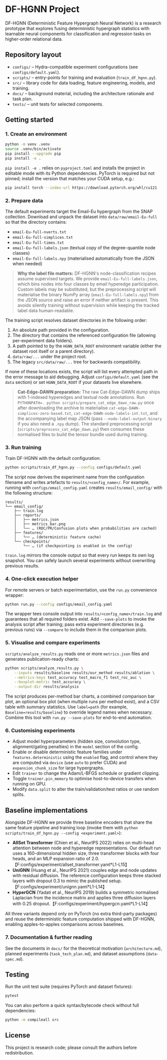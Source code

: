 # DF-HGNN Project

DF-HGNN (Deterministic Feature Hypergraph Neural Network) is a research prototype that
explores fusing deterministic hypergraph statistics with learnable neural components
for classification and regression tasks on higher-order relational data.

## Repository layout

- `configs/` – Hydra-compatible experiment configurations (see `configs/default.yaml`).
- `scripts/` – entry-points for training and evaluation (`train_df_hgnn.py`).
- `src/` – library code for data loading, feature engineering, models, and training.
- `docs/` – background material, including the architecture rationale and task plan.
- `tests/` – unit tests for selected components.

## Getting started

### 1. Create an environment

```bash
python -m venv .venv
source .venv/bin/activate
pip install --upgrade pip
pip install -e .
```

`pip install -e .` relies on `pyproject.toml` and installs the project in editable mode with
its Python dependencies. PyTorch is required but not pinned; install the version that matches
your CUDA setup, e.g.:

```bash
pip install torch --index-url https://download.pytorch.org/whl/cu121
```

### 2. Prepare data

The default experiments target the Email-Eu hypergraph from the SNAP collection. Download
and unpack the dataset into `data/raw/email-Eu-full` so that the directory contains:

- `email-Eu-full-nverts.txt`
- `email-Eu-full-simplices.txt`
- `email-Eu-full-times.txt`
- `email-Eu-full-labels.json` (textual copy of the degree-quantile node classes)
- `email-Eu-full-labels.npy` (materialised automatically from the JSON when needed)

> **Why the label file matters:**
> DF-HGNN's node-classification recipes assume supervised targets. We provide
> `email-Eu-full-labels.json`, which bins nodes into four classes by email hyperedge
> participation. Custom labels may be substituted, but the preprocessing script will
> materialise the binary NumPy array (`email-Eu-full-labels.npy`) from the JSON source
> and raise an error if neither artifact is present. This avoids silently training
> without supervision while keeping the tracked label data human-readable.

The training script resolves dataset directories in the following order:

1. An absolute path provided in the configuration.
2. The directory that contains the referenced configuration file (allowing
   per-experiment data folders).
3. A path pointed to by the `HGNN_DATA_ROOT` environment variable (either the
   dataset root itself or a parent directory).
4. `data/raw/...` under the project root.
5. The legacy `src/data/raw/...` tree for backwards compatibility.

If none of these locations exists, the script will list every attempted path in
the error message to aid debugging. Adjust `configs/default.yaml` (see the
`data` section) or set `HGNN_DATA_ROOT` if your datasets live elsewhere.

> **Cat-Edge-DAWN preparation:**
> The raw Cat-Edge-DAWN dump ships with 1-indexed hyperedges and textual node
> annotations. Run `PYTHONPATH=. python scripts/prepare_cat_edge_dawn_raw.py`
> once after downloading the archive to materialise
> `cat-edge-DAWN-simplices-zero-based.txt`, `cat-edge-DAWN-node-labels-int.txt`,
> and the accompanying label map JSON (pass `--node-label-output-binary` if you
> also need a `.npy` dump). The standard preprocessing script
> (`scripts/preprocess_cat_edge_dawn.py`) then consumes these normalised files
> to build the tensor bundle used during training.


### 3. Run training

Train DF-HGNN with the default configuration:

```bash
python scripts/train_df_hgnn.py --config configs/default.yaml
```

The script now derives the experiment name from the configuration filename and writes
artefacts to `results/<config_name>/`. For example, running with `configs/email_config.yaml`
creates `results/email_config/` with the following structure:

```
results/
└── email_config/
    ├── train.log
    ├── reports/
    │   ├── metrics.json
    │   ├── metrics_bar.png
    │   └── … (ROC/PR/Confusion plots when probabilities are cached)
    ├── features/
    │   └── … (deterministic feature cache)
    └── checkpoints/
        └── … (if checkpointing is enabled in the config)
```

`train.log` mirrors the console output so that every run keeps its own log snapshot.
You can safely launch several experiments without overwriting previous results.

### 4. One-click execution helper

For remote servers or batch experimentation, use the `run.py` convenience wrapper:

```bash
python run.py --config configs/email_config.yaml
```

The wrapper tees console output into `results/<config_name>/train.log` and guarantees that
all required folders exist. Add `--save-plots` to invoke the analysis script after training;
pass extra experiment directories (e.g. previous runs) via `--compare` to include them in
the comparison plots.

### 5. Visualise and compare experiments

`scripts/analyze_results.py` reads one or more `metrics.json` files and generates
publication-ready charts:

```bash
python scripts/analyze_results.py \
    --inputs results/baseline results/our_method results/ablation \
    --metrics-keys test_accuracy test_macro_f1 test_roc_auc \
    --boxplot-metric test_accuracy \
    --output-dir results/analysis
```

The script produces per-method bar charts, a combined comparison bar plot, an optional
box plot (when multiple runs per method exist), and a CSV table with summary statistics.
Use `label=path` (for example, `Baseline=results/baseline`) to override legend names when
necessary. Combine this tool with `run.py --save-plots` for end-to-end automation.

### 6. Customising experiments

- Adjust model hyperparameters (hidden size, convolution type, alignment/gating penalties)
in the `model` section of the config.
- Enable or disable deterministic feature families under `features.deterministic` using
  the `enabled` flag, and control where they are computed via `device` (use `auto` to
  prefer CUDA) and
  `expansion_chunk_size` for large hypergraphs.
- Edit `trainer` to change the Adam/L-BFGS schedule or gradient clipping.
- Toggle `trainer.pin_memory` to optimise host-to-device transfers when running on GPU.
- Modify `data.split` to alter the train/validation/test ratios or use random splits.

## Baseline implementations

Alongside DF-HGNN we provide three baseline encoders that share the same feature pipeline and
training loop (invoke them with `python scripts/train_df_hgnn.py --config <experiment.yaml>`):

- **AllSet Transformer** (Chien et al., NeurIPS 2022) relies on multi-head attention between
  node and hyperedge representations. Our default run uses a 160-dimensional hidden size, three
  transformer blocks with four heads, and an MLP expansion ratio of 2.0.【F:configs/experiment/allset_transformer.yaml†L1-L15】
- **UniGNN** (Huang et al., NeurIPS 2021) couples edge and node updates with residual diffusion.
  The reference configuration keeps three stacked layers with dropout 0.3 to mimic the published
  setup.【F:configs/experiment/unignn.yaml†L1-L14】
- **HyperGCN** (Yadati et al., NeurIPS 2019) builds a symmetric normalised Laplacian from the
  incidence matrix and applies three diffusion layers with 0.25 dropout.【F:configs/experiment/hypergcn.yaml†L1-L14】

All three variants depend only on PyTorch (no extra third-party packages) and reuse the deterministic
feature computation shipped with DF-HGNN, enabling apples-to-apples comparisons across baselines.

### 7. Documentation & further reading

See the documents in `docs/` for the theoretical motivation (`architecture.md`), planned
experiments (`task_tech_plan.md`), and dataset assumptions (`data-spec.md`).

## Testing

Run the unit test suite (requires PyTorch and dataset fixtures):

```bash
pytest
```

You can also perform a quick syntax/bytecode check without full dependencies:

```bash
python -m compileall src
```

## License

This project is research code; please consult the authors before redistribution.
